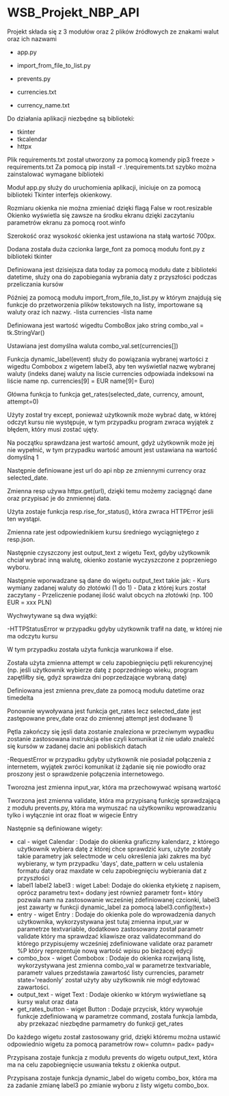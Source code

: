 # WSB_Projekt_NBP_API

Projekt składa się z 3 modułów oraz 2 plików źródłowych ze znakami walut oraz ich nazwami

- app.py
- import_from_file_to_list.py
- prevents.py

- currencies.txt
- currency_name.txt

Do działania aplikacji niezbędne są biblioteki:

- tkinter
- tkcalendar
- httpx

Plik requirements.txt został utworzony za pomocą komendy pip3 freeze > requirements.txt
Za pomocą pip install -r .\requirements.txt szybko można zainstalować wymagane biblioteki

Moduł app.py służy do uruchomienia aplikacji, iniciuje on za pomocą biblioteki Tkinter interfejs okienkowy.

Rozmiaru okienka nie można zmieniać dzięki flagą False w root.resizable
Okienko wyświetla się zawsze na środku ekranu dzięki zaczytaniu parametrów ekranu za pomocą root.winfo

Szerokość oraz wysokość okienka jest ustawiona na stałą wartość 700px.

Dodana została duża czcionka large_font za pomocą modułu font.py z biblioteki tkinter

Definiowana jest dzisiejsza data today za pomocą modułu date z biblioteki datetime, służy ona do zapobiegania wybrania daty z przyszłości podczas przeliczania kursów

Później za pomocą modułu import_from_file_to_list.py w którym znajdują się funkcje do przetworzenia plików tekstowych na listy, importowane są waluty oraz ich nazwy.
-lista currencies
-lista name

Definiowana jest wartość wigedtu ComboBox jako string
combo_val = tk.StringVar()

Ustawiana jest domyślna waluta
combo_val.set(currencies[])

Funkcja dynamic_label(event) służy do powiązania wybranej wartości z wigedtu Combobox z wigetem label3, aby ten wyświetlał nazwę wybranej waluty (indeks danej waluty na liscie currencies odpowiada indeksowi na liście name np. currencies[9] = EUR name[9]= Euro)

Główna funkcja to funkcja get_rates(selected_date, currency, amount, attempt=0)

Użyty został try except, ponieważ użytkownik może wybrać datę, w której odczyt kursu nie występuje, w tym przypadku program zwraca wyjątek z błędem, który musi zostać ujęty.

Na początku sprawdzana jest wartość amount, gdyż użytkownik może jej nie wypełnić, w tym przypadku wartość amount jest ustawiana na wartość domyślną 1

Następnie definiowane jest url do api nbp ze zmiennymi currency oraz selected_date.

Zmienna resp używa httpx.get(url), dzięki temu możemy zaciągnąć dane oraz przypisać je do znmiennej data.

Użyta zostaje funkcja resp.rise_for_status(), która zwraca HTTPError jeśli ten wystąpi.

Zmienna rate jest odpowiednikiem kursu średniego wyciągniętego z resp.json.

Następnie czyszczony jest output_text z wigetu Text, gdyby użytkownik chciał wybrać inną walutę, okienko zostanie wyczyszczone z poprzeniego wyboru.

  Następnie wporwadzane są dane do wigetu output_text takie jak:
    - Kurs wymiany zadanej waluty do złotówki (1 do 1)
    - Data z której kurs został zaczytany
    - Przeliczenie podanej ilość walut obcych na złotówki (np. 100 EUR = xxx PLN)

  Wychwytywane są dwa wyjątki:
  
  -HTTPStatusError w przypadku gdyby użytkownik trafił na datę, w której nie ma odczytu kursu
    
  W tym przypadku została użyta funkcja warunkowa if else.
    
  Została użyta zmienna attempt w celu zapobiegnięciu pętli rekurencyjnej (np. jeśli użytkownik wybierze datę z poprzedniego wieku, program zapętliłby się, gdyż sprawdza     dni poprzedzające wybraną datę)
    
  Definiowana jest zmienna prev_date za pomocą modułu datetime oraz timedelta
    
  Ponownie wywoływana jest funkcja get_rates lecz selected_date jest zastępowane prev_date oraz do zmiennej attempt jest dodwane 1)
    
  Pętla zakończy się jęsli data zostanie znaleziona w przeciwnym wypadku zostanie zastosowana instrukcja else czyli komunikat iż nie udało znaleźć się kursów w zadanej       dacie ani pobliskich datach

  -RequestError w przypadku gdyby użytkownik nie posiadał połączenia z internetem, wyjątek zwróci komunikat iż żądanie się nie powiodło oraz proszony jest o sprawdzenie       połączenia internetowego.



Tworozna jest zmienna input_var, która ma przechowywać wpisaną wartość

Tworzona jest zmienna validate, która ma przypisaną funkcję sprawdzającą z modułu prevents.py, która ma wymuszać na użytkowniku wprowadzaniu tylko i wyłącznie int oraz float w wigecie Entry

Następnie są definiowane wigety:

  - cal - wiget Calendar : Dodaje do okienka graficzny kalendarz, z którego użytkownik wybiera datę z której chce sprawdzić kurs, użyte zostały takie parametry jak selectmode w celu określenia jaki zakres ma być wybierany, w tym przypadku 'days', date_pattern w celu ustalenia formatu daty oraz maxdate w celu zapobiegnięciu wybierania dat z przyszłości
  - label1 label2 label3 : wiget Label: Dodaje do okienka etykietę z napisem, oprócz parametru text= dodany jest również parametr font= który pozwala nam na zastosowanie wcześniej zdefiniowanej czcionki, label3 jest zawarty w funkcji dynamic_label za pomocą label3.config(text=)
  - entry - wiget Entry : Dodaje do okienka pole do wprowadzenia danych użytkownika, wykorzystywana jest tutaj zmienna input_var w parametrze textvariable, dodatkowo zastosowany został parametr validate który ma sprawdzać kliawisze oraz validatecommand do którego przypisujemy wcześniej zdefiniowane validate
    oraz parametr %P który reprezentuje nową wartość wpisu po bieżacej edycji
  - combo_box - wiget Combobox : Dodaje do okienka rozwijaną listę, wykorzystywana jest zmienna combo_val w parametrze textvariable, parametr values przedstawia zawartość listy currencies, parametr state='readonly' został użyty aby użytkownik nie mógł edytować zawartości.
  - output_text - wiget Text : Dodaje okienko w którym wyświetlane są kursy walut oraz data
  - get_rates_button - wiget Button : Dodaje przycisk, który wywołuje funkcje zdefiniowaną w parametrze command, została funkcja lambda, aby przekazać niezbędne parmametry do funkcji get_rates

  Do każdego wigetu został zastosowany grid, dzięki któremu można ustawić odpowiednio wigetu za pomocą parametrów row= column= padx= pady=
  
Przypisana zostaje funkcja z modułu prevents do wigetu output_text, która ma na celu zapobiegnięcie usuwania tekstu z okienka output.

Przypisana zostaje funkcja dynamic_label do wigetu combo_box, która ma za zadanie zmianę label3 po zmianie wyboru z listy wigetu combo_box.
  
  
